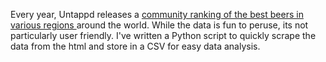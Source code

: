 Every year, Untappd releases a [community ranking of the best beers in various regions ]([url](https://awards.untappd.com/top-beers-in-united-states-2024/))around the world. While the data is fun to peruse, its not particularly user friendly. I've written a Python script to quickly scrape the data from the html and store in a CSV for easy data analysis.

